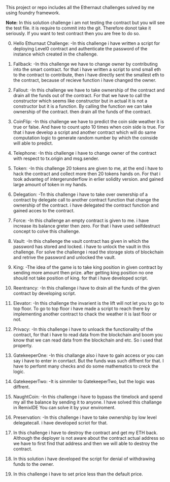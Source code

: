 This project or repo includes all the Ethernaut challenges solved by me using foundry framework.

**Note:** In this solution challenge i am not testing the contract but you will see the test file. it is require to commit into the git. Therefore donot take it seriously. If you want to test contract then you are free to do so.


0. Hello Ethurnaut Challenge:
-In this challenge i have written a script for deploying Level0 contract and authenticate the password of the instance which created in the challenge.

1. Fallback:
-In this challenge we have to change owner by contributing into the smart contract. for that i have written a script to srnd small eth to the contract to contribute, then i have directly sent the smallest eth to the contract, because of recieve function i have changed the owner.

2. Fallout:
-In this challenge we have to take ownership of the contract and drain  all the funds out of the contract. For that we have to call the constructor which seems like constructor but in actual it is not a constructor but it is a function. By calling the function we can take ownership of the contract. then drain all the funds of the contract.

3. CoinFlip:
-In this challenge we have to predict the coin side weather it is true or false. And have to count upto 10 times when coin side is true. For that i have develop a script and another contract which will do same computation logic to generate random number by which the coinside will able to predict.

4. Telephone:
-In this challenge i have to change owner of the contract with respect to tx.origin and msg.sender.

5. Token:
-In this challenge 20 tokens are given to me, at the end i have to hack the contract and collect more then 20 tokens hands on. For that i took advanteg of intergerunderflow in erlier solidity version. and gained large amount of token in my hands.

6. Delegation:
-Tn this challenge i have to take over ownership of a contract by delegate call to another contract function that change the ownership of the contract. i have delegated the contract function and gained acces to the contract.

7. Force:
-In this challenge an empty contract is given to me. i have increase its balance greter then zero. For that i have used selfdestruct concept to colve this challenge.

8. Vault:
-In this challenge the vault contract has given in which the password has stored and locked. i have to unlock the vault in this challenge. For solve the challenge i read the storage slots of blockchain and retrive the password and unlocked the vault.

9. King:
-The idea of the game is to take king position in given contract by sending more amount then prize. after getting king position no one should not take position of king. for that i have developed script.

10. Reentrancy:
-In this challenge i have to drain all the funds of the given contract by developing script.

11. Elevator:
-In this challenge the invarient is the lift will not let you to go to top floor. To go to top floor i have made a script to reach there by implementing another contract to chack the weather it is last floor or not.

12. Privacy:
-In this challenge i have to unloack the  functionality of the contract, for that i have to read data from the blockchain and boom you know that we can read data from the blockchain and etc. So i used that property.

13. GatekeeperOne:
-In this challange also i have to gain access or you can say i have to enter in conrtact. But the funds was such diffrent for that. I have to perfomt many checks and do some mathematics to creck the logic.

14. GatekeeperTwo:
-It is simmiler to GatekeeperTwo, but the logic was diffrent.

15. NaughtCoin:
-In this challenge i have to bypass the timelock and spend my all the balance by sending it to anyone. I have solved this challange in RemixIDE You can solve it by your enviroment.

16. Preservation:
-In this challenge i have to take ownership by low level delegatecall. i have developed scriot for that.

17. In this challenge i have to destroy the contract and get my ETH back. Although the deployer is not aware about the contract actual address so we have to first find that address and then we will able to destroy the contract. 

20. In this solution i have developed the script for denial of withdrawing funds to the owner.

21. In this challenge i have to set price less than the default price.